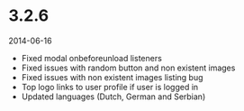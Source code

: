 # 3.2.6

2014-06-16

- Fixed modal onbeforeunload listeners
- Fixed issues with random button and non existent images
- Fixed issues with non existent images listing bug
- Top logo links to user profile if user is logged in
- Updated languages (Dutch, German and Serbian)
